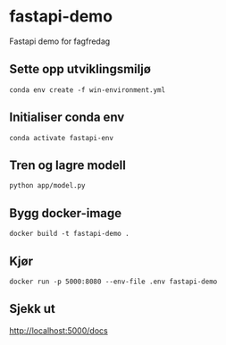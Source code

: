 # fastapi-demo
Fastapi demo for fagfredag 

## Sette opp utviklingsmiljø
```conda env create -f win-environment.yml```

## Initialiser conda env
```conda activate fastapi-env```

## Tren og lagre modell
```python app/model.py```

## Bygg docker-image
```docker build -t fastapi-demo .```

## Kjør
```docker run -p 5000:8080 --env-file .env fastapi-demo```

## Sjekk ut
[http://localhost:5000/docs]()